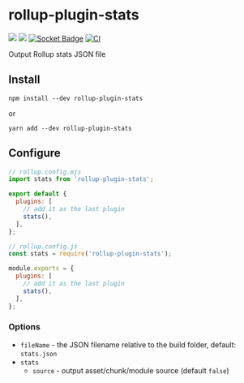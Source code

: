 # rollup-plugin-stats

[![](https://img.shields.io/npm/v/rollup-plugin-stats.svg)](https://www.npmjs.com/package/rollup-plugin-stats)
![](https://img.shields.io/node/v/rollup-plugin-stats.svg)
[![Socket Badge](https://socket.dev/api/badge/npm/package/rollup-plugin-stats)](https://socket.dev/npm/package/rollup-plugin-stats)
[![CI](https://github.com/vio/rollup-plugin-stats/actions/workflows/main.yml/badge.svg)](https://github.com/vio/rollup-plugin-stats/actions/workflows/main.yml)

Output Rollup stats JSON file

## Install

```shell
npm install --dev rollup-plugin-stats
```

or

```shell
yarn add --dev rollup-plugin-stats
```

## Configure

```js
// rollup.config.mjs
import stats from 'rollup-plugin-stats';

export default {
  plugins: [
    // add it as the last plugin
    stats(),
  ],
};
```

```js
// rollup.config.js
const stats = require('rollup-plugin-stats');

module.exports = {
  plugins: [
    // add it as the last plugin
    stats(),
  ],
};
```

### Options

- `fileName` - the JSON filename relative to the build folder, default: `stats.json`
- `stats` 
    - `source` - output asset/chunk/module source (default `false`)
